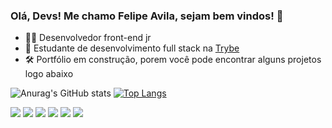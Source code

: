 ### Olá, Devs! Me chamo Felipe Avila, sejam bem vindos! 👋

- 👨‍💻 Desenvolvedor front-end jr
- 📝 Estudante de desenvolvimento full stack na [Trybe](https://www.betrybe.com/)
- 🛠 Portfólio em construção, porem você pode encontrar alguns projetos logo abaixo

![Anurag's GitHub stats](https://github-readme-stats.vercel.app/api?username=felipeavila-dev&show_icons=true&theme=onedark)
[![Top Langs](https://github-readme-stats.vercel.app/api/top-langs/?username=felipeavila-dev&layout=compact)](https://github.com/anuraghazra/github-readme-stats)

<span><img src='https://img.shields.io/badge/JavaScript-F7DF1E?style=for-the-badge&logo=javascript&logoColor=black' /></span>
<span><img src='https://img.shields.io/badge/React-20232A?style=for-the-badge&logo=react&logoColor=61DAFB' /></span>
<span><img src='https://img.shields.io/badge/TypeScript-007ACC?style=for-the-badge&logo=typescript&logoColor=white' /></span>
<span><img src='https://img.shields.io/badge/HTML5-E34F26?style=for-the-badge&logo=html5&logoColor=white' /></span>
<span><img src='https://img.shields.io/badge/CSS3-1572B6?style=for-the-badge&logo=css3&logoColor=white' /></span>
<span><img src='https://img.shields.io/badge/Bootstrap-563D7C?style=for-the-badge&logo=bootstrap&logoColor=white' /></span>
